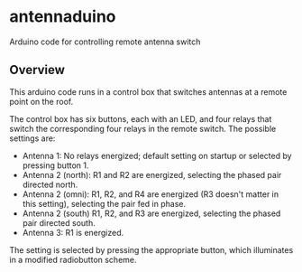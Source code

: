 # antennaduino
Arduino code for controlling remote antenna switch

## Overview

This arduino code runs in a control box that switches antennas at a remote point on the roof.

The control box has six buttons, each with an LED, and four relays that switch the corresponding four relays in the remote switch. The possible settings are:

* Antenna 1: No relays energized; default setting on startup or selected by pressing button 1.
* Antenna 2 (north): R1 and R2 are energized, selecting  the phased pair directed north.
* Antenna 2 (omni): R1, R2, and R4 are energized (R3 doesn't matter in this setting), selecting the pair fed in phase.
* Antenna 2 (south) R1, R2, and R3 are energized, selecting the phased pair directed south.
* Antenna 3: R1 is energized.

The setting is selected by pressing the appropriate button, which illuminates in a modified radiobutton scheme.
